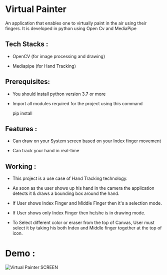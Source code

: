 # Virtual Painter


An application that enables one to virtually paint in the air using their fingers. It is developed in python using Open Cv and MediaPipe

Tech Stacks :
-------------------

 * OpenCV (for image processing and drawing)
 
 * Mediapipe (for Hand Tracking)
 
Prerequisites:
-----------------

   * You should install python version 3.7 or more
   
   * Import all modules required for the project using this command

      pip install <module name>

Features :
-----------

  * Can draw on your System screen based on your Index finger movement
 
  * Can track your hand in real-time

Working :
--------------

   * This project is a use case of Hand Tracking technology.
 
   * As soon as the user shows up his hand in the camera the application detects it & draws a bounding box around the hand.
   
   * If User shows Index Finger and Middle Finger then it's a selection mode.
 
   * If User shows only Index Finger then he/she is in drawing mode.
 
   * To Select different color or eraser from the top of Canvas, User must select it by taking his both Index and Middle finger together at the top of    icon.
   
# Demo :   
   
   ![Virtual Painter SCREEN](https://user-images.githubusercontent.com/108679625/200359227-d4fb70a9-60da-44a6-9447-c22c705b8516.png)

   
   
   
   
   
   

